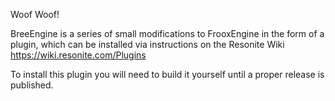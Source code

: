 Woof Woof!

BreeEngine is a series of small modifications to FrooxEngine in the form of a plugin, which can be installed via instructions on the Resonite Wiki <https://wiki.resonite.com/Plugins>

To install this plugin you will need to build it yourself until a proper release is published.

